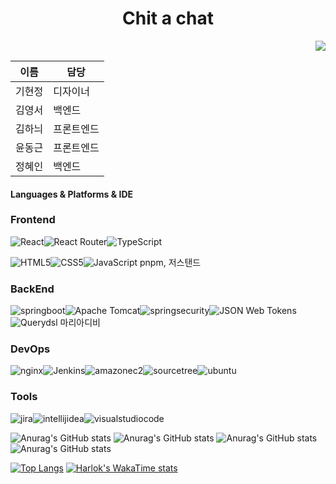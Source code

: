 <h1 align="center"> Chit a chat</h1>

<div align="right">
    <img src="https://hits.seeyoufarm.com/api/count/incr/badge.svg?url=https://github.com/chit-a-chat&count_bg=%23CBA0F3&title_bg=%23BF7AEB&icon=&icon_color=%23E7E7E7&title=%EB%B0%A9%EB%AC%B8%EC%9E%90+%EC%88%98&edge_flat=false">
</div>


| 이름   | 담당            |
| ------ | --------------- |
| 기현정 | 디자이너 |
| 김영서 | 백엔드 |
| 김하늬 | 프론트엔드     |
| 윤동근 | 프론트엔드     |
| 정혜인 | 백엔드     |


<h4>Languages & Platforms & IDE</h4>

### Frontend

![React](https://img.shields.io/badge/react-%2320232a.svg?style=for-the-badge&logo=react&logoColor=%2361DAFB)![React Router](https://img.shields.io/badge/React_Router-CA4245?style=for-the-badge&logo=react-router&logoColor=white)![TypeScript](https://img.shields.io/badge/typescript-3178C6?style=for-the-badge&logo=typescript&logoColor=black)

![HTML5](https://img.shields.io/badge/html5-%23E34F26.svg?style=for-the-badge&logo=html5&logoColor=white)![CSS5](https://img.shields.io/badge/css3-%231572B6.svg?style=for-the-badge&logo=css3&logoColor=white)![JavaScript](https://img.shields.io/badge/javascript-%23323330.svg?style=for-the-badge&logo=javascript&logoColor=%23F7DF1E)
pnpm, 저스탠드
### BackEnd

![springboot](https://img.shields.io/badge/springboot-%6DB33F.svg?style=for-the-badge&logo=springboot&logoColor=white)![Apache Tomcat](https://img.shields.io/badge/apache%20tomcat-%23F8DC75.svg?style=for-the-badge&logo=apache-tomcat&logoColor=black)![springsecurity](https://img.shields.io/badge/springsecurity-%6DB33F.svg?style=for-the-badge&logo=springsecurity&logoColor=white)![JSON Web Tokens](https://img.shields.io/badge/JSONWebTokens-%23000000.svg?style=for-the-badge&logo=JSON-Web-Tokens&logoColor=%2361DAFB)![Querydsl](https://img.shields.io/badge/Querydsl-%23333333.svg?style=for-the-badge&logo=GitHub&logoColor=%2361DAFB) 마리아디비




### DevOps
![nginx](https://img.shields.io/badge/nginx-009639.svg?style=for-the-badge&logo=nginx&logoColor=white)![Jenkins](https://img.shields.io/badge/Jenkins-D24939.svg?style=for-the-badge&logo=Jenkins&logoColor=white)![amazonec2](https://img.shields.io/badge/amazonec2-FF9900.svg?style=for-the-badge&logo=amazonec2&logoColor=white)![sourcetree](https://img.shields.io/badge/sourcetree-0052CC.svg?style=for-the-badge&logo=sourcetree&logoColor=white)![ubuntu](https://img.shields.io/badge/ubuntu-E95420.svg?style=for-the-badge&logo=ubuntu&logoColor=white)

### Tools
![jira](https://img.shields.io/badge/jira-0052CC.svg?style=for-the-badge&logo=jira&logoColor=white)![intellijidea](https://img.shields.io/badge/intellijidea-000000.svg?style=for-the-badge&logo=intellijidea&logoColor=white)![visualstudiocode](https://img.shields.io/badge/visualstudiocode-007ACC.svg?style=for-the-badge&logo=visualstudiocode&logoColor=white)

![Anurag's GitHub stats](https://github-readme-stats.vercel.app/api?username=YoonDongGeun&show_icons=true&theme=synthwave&rank_icon=github)
![Anurag's GitHub stats](https://github-readme-stats.vercel.app/api?username=hani2057&show_icons=true&theme=tokyonight&rank_icon=percentile)
![Anurag's GitHub stats](https://github-readme-stats.vercel.app/api?username=hij712&show_icons=true&theme=radical)
![Anurag's GitHub stats](https://github-readme-stats.vercel.app/api?username=koy4648&show_icons=true&theme=dracula)

[![Top Langs](https://github-readme-stats.vercel.app/api/top-langs/?username=YoonDongGeun&layout=pie)](https://github.com/anuraghazra/github-readme-stats)
[![Harlok's WakaTime stats](https://github-readme-stats.vercel.app/api/wakatime?username=YoonDongGeun)](https://github.com/anuraghazra/github-readme-stats)
